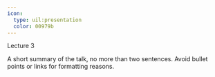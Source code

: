 ```yaml
---
icon:
  type: uil:presentation
  color: 00979b
---    
```


Lecture 3

A short summary of the talk, no more than two sentences. Avoid bullet points or links for formatting reasons.